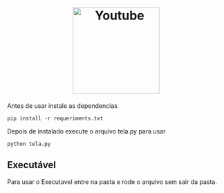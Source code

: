 <h1 align="center">
  <img alt="Youtube" title="Youtube" src="https://cdn.icon-icons.com/icons2/31/PNG/128/social_youtube_2756.png" width="200px" />
</h1>


Antes de usar instale as dependencias

```console
pip install -r requeriments.txt
```

Depois de instalado execute o arquivo tela.py para usar

````console
python tela.py
````


## Executável

Para usar o Executavel entre na pasta e rode o arquivo sem sair da pasta.
